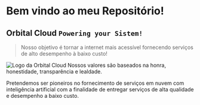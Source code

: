 # Bem vindo ao meu Repositório!

## Orbital Cloud `Powering your Sistem!`

>Nosso objetivo é tornar a internet mais acessível fornecendo serviços de alto desempenho à baixo custo!

![Logo da Orbital Cloud](https://i.imgur.com/8rC7HQ9.png)
Nossos valores são baseados na honra, honestidade, transparência e lealdade.

Pretendemos ser pioneiros no fornecimento de serviços em nuvem com inteligência artificial com a finalidade de entregar serviços de alta qualidade e desempenho a baixo custo.
